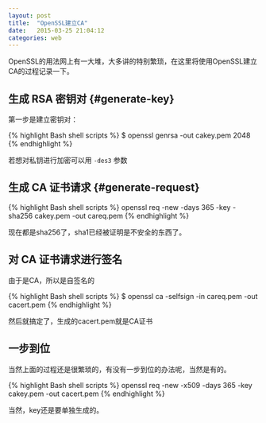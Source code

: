 ```yaml
---
layout: post
title:  "OpenSSL建立CA"
date:   2015-03-25 21:04:12
categories: web
---
```


OpenSSL的用法网上有一大堆，大多讲的特别繁琐，在这里将使用OpenSSL建立CA的过程记录一下。

## 生成 RSA 密钥对 {#generate-key}

第一步是建立密钥对：

{% highlight Bash shell scripts %}
$ openssl genrsa -out cakey.pem 2048
{% endhighlight %}

若想对私钥进行加密可以用 `-des3` 参数

## 生成 CA 证书请求 {#generate-request}

{% highlight Bash shell scripts %}
openssl req -new -days 365 -key -sha256 cakey.pem -out careq.pem
{% endhighlight %}

现在都是sha256了，sha1已经被证明是不安全的东西了。

## 对 CA 证书请求进行签名

由于是CA，所以是自签名的

{% highlight Bash shell scripts %}
$ openssl ca -selfsign -in careq.pem -out cacert.pem
{% endhighlight %}

然后就搞定了，生成的cacert.pem就是CA证书

## 一步到位

当然上面的过程还是很繁琐的，有没有一步到位的办法呢，当然是有的。

{% highlight Bash shell scripts %}
openssl req -new -x509 -days 365 -key cakey.pem -out cacert.pem
{% endhighlight %}

当然，key还是要单独生成的。
